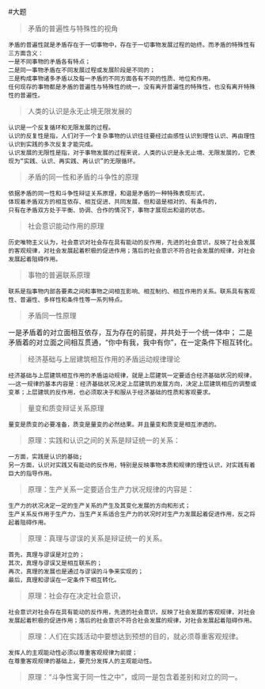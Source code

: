 #大题
> 矛盾的普遍性与特殊性的视角

    矛盾的普遍性就是矛盾存在于一切事物中，存在于一切事物发展过程的始终。而矛盾的特殊性有三方面含义：
    一是不同事物的矛盾各有特点；
    二是同一事物矛盾在不同发展过程或发展阶段是不同的；
    三是构成事物诸多矛盾以及每一矛盾的不同方面各有不同的性质、地位和作用。
    任何现存的事物都是矛盾的普遍性与特殊性的统一，没有离开普遍性的特殊性，也没有离开特殊性的普遍性。
> 人类的认识是永无止境无限发展的

    认识是一个反复循环和无限发展的过程。
    认识的反复性是指，人们对于一个复杂事物的认识往往要经过由感性认识到理性认识、再由理性认识到实践的多次反复才能完成。
    认识发展的无限性是指，对于事物发展的过程来说，人类的认识是永无止境、无限发展的，它表现为“实践、认识、再实践、再认识”的无限循环。 
> 矛盾的同一性和矛盾的斗争性的原理

    依据矛盾的同一性和斗争性辩证关系原理，和谐是矛盾的一种特殊表现形式，
    体现着矛盾双方的相互依存、相互促进、共同发展，但和谐是相对的、有条件的，
    只有在矛盾双方处于平衡、协调、合作的情况下，事物才展现出和谐的状态。
> 社会意识能动作用的原理

    历史唯物主义认为，社会意识对社会存在具有能动的反作用，先进的社会意识，反映了社会发展的客观规律，对社会发展起着积极的促进作用；落后的社会意识不符合社会发展的规律，对社会发展起着阻碍作用。
> 事物的普遍联系原理

    联系是指事物内部各要素之间和事物之间相互影响、相互制约、相互作用的关系。联系具有客观性、普遍性、多样性和条件性等一系列特点。
> 矛盾同一性原理

   一是矛盾着的对立面相互依存，互为存在的前提，并共处于一个统一体中；
   二是矛盾着的对立面之间相互贯通，“你中有我，我中有你”，在一定条件下相互转化。
> 经济基础与上层建筑相互作用的矛盾运动规律理论

    经济基础与上层建筑相互作用的矛盾运动规律，就是上层建筑一定要适合经济基础状况的规律，——这一规律的基本内容是：经济基础状况决定上层建筑的发展方向，决定上层建筑相应的调整或变革；上层建筑的反作用，也必须取决于和服从于经济基础的性质和客观要求。
> 量变和质变辩证关系原理

    量变是质变的必要准备，质变是量变的必然结果。并且量变和质变是相互渗透的。
> 原理：实践和认识之间的关系是辩证统一的关系：

    一方面，实践是认识的基础;
    另一方面，认识对实践又有能动的反作用，特别是反映事物本质和规律的理性认识，对实践有着巨大的指导作用。
>   原理：生产关系一定要适合生产力状况规律的内容是：

    生产力的状况决定一定的生产关系的产生及其变化发展的方向和形式；
    生产关系反作用于生产力，当生产关系适合生产力的状况时对生产力发展起着促进作用，反之将起着阻碍作用。
>   原理：真理与谬误的关系是辩证统一的关系。

    首先，真理与谬误是对立的；
    其次，真理与谬误又是相互联系的；
    再次，真理的发展也是通过与谬误的斗争来实现的；
    最后，真理和谬误在一定条件下相互转化。
>   原理：社会存在决定社会意识，

    社会意识对社会存在具有能动的反作用，先进的社会意识，反映了社会发展的客观规律，对社会发展起着积极的促进作用；落后的社会意识不符合社会发展的规律，对社会发展起着阻碍作用。
>   原理：人们在实践活动中要想达到预想的目的，就必须尊重客观规律。

    发挥人的主观能动性必须以尊重客观规律为前提；
    在尊重客观规律的基础上，要充分发挥人的主观能动性。
>   原理：“斗争性寓于同一性之中”，或同一是包含着差别和对立的同一。
